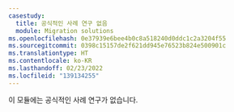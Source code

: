 ```yaml
---
casestudy:
  title: 공식적인 사례 연구 없음
  module: Migration solutions
ms.openlocfilehash: 0e37939e6bee4b0c8a518240d0ddc1c2a3204f55
ms.sourcegitcommit: 0398c15157de2f621dd945e76523b824e500901c
ms.translationtype: HT
ms.contentlocale: ko-KR
ms.lasthandoff: 02/23/2022
ms.locfileid: "139134255"
---
```

이 모듈에는 공식적인 사례 연구가 없습니다. 
